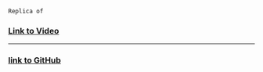 `Replica of` <br>
### [Link to Video](https://www.youtube.com/watch?v=CI2GwL--ll8)
---
### [link to GitHub](https://github.com/abarna-codespot/A-simple-Calculator)
